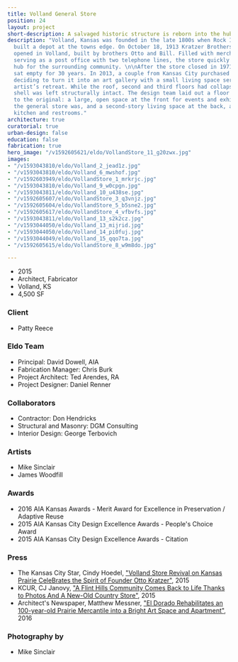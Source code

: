 ```yaml
---
title: Volland General Store
position: 24
layout: project
short-description: A salvaged historic structure is reborn into the hub of a community.
description: "Volland, Kansas was founded in the late 1800s when Rock Island Railroad
  built a depot at the towns edge. On October 18, 1913 Kratzer Brothers Mercantile
  opened in Volland, built by brothers Otto and Bill. Filled with merchandise and
  serving as a post office with two telephone lines, the store quickly became a cultural
  hub for the surrounding community. \n\nAfter the store closed in 1971, the building
  sat empty for 30 years. In 2013, a couple from Kansas City purchased the building,
  deciding to turn it into an art gallery with a small living space serving as an
  artist’s retreat. While the roof, second and third floors had collapsed, the masonry
  shell was left structurally intact. The design team laid out a floor plan similar
  to the original: a large, open space at the front for events and exhibitions where
  the general store was, and a second-story living space at the back, above a catering
  kitchen and restrooms."
architecture: true
curatorial: true
urban-design: false
education: false
fabrication: true
hero_image: "/v1592605621/eldo/VollandStore_11_g20zwx.jpg"
images:
- "/v1593043810/eldo/Volland_2_jead1z.jpg"
- "/v1593043810/eldo/Volland_6_mwshof.jpg"
- "/v1592603949/eldo/VollandStore_1_mrkrjc.jpg"
- "/v1593043810/eldo/Volland_9_w0cpgn.jpg"
- "/v1593043811/eldo/Volland_10_u438se.jpg"
- "/v1592605607/eldo/VollandStore_3_q3vnjz.jpg"
- "/v1592605604/eldo/VollandStore_5_b5sne2.jpg"
- "/v1592605617/eldo/VollandStore_4_vfbvfs.jpg"
- "/v1593043811/eldo/Volland_13_s2k2cz.jpg"
- "/v1593044050/eldo/Volland_13_mijrid.jpg"
- "/v1593044050/eldo/Volland_14_pi0fuj.jpg"
- "/v1593044049/eldo/Volland_15_qqo7ta.jpg"
- "/v1592605615/eldo/VollandStore_8_w9m8do.jpg"

---
```

* 2015
* Architect, Fabricator
* Volland, KS
* 4,500 SF

### Client

* Patty Reece

### Eldo Team

* Principal: David Dowell, AIA
* Fabrication Manager: Chris Burk
* Project Architect: Ted Arendes, RA
* Project Designer: Daniel Renner

### Collaborators

* Contractor: Don Hendricks
* Structural and Masonry: DGM Consulting
* Interior Design: George Terbovich

### Artists

* Mike Sinclair
* James Woodfill

### Awards

* 2016 AIA Kansas Awards - Merit Award for Excellence in Preservation / Adaptive Reuse
* 2015 AIA Kansas City Design Excellence Awards - People's Choice Award
* 2015 AIA Kansas City Design Excellence Awards - Citation

### Press

* The Kansas City Star, Cindy Hoedel, ["Volland Store Revival on Kansas Prairie CeleBrates the Spirit of Founder Otto Kratzer"](https://www.kansascity.com/entertainment/article25513768.html "Volland Store Revival on Kansas Prairie CeleBrates the Spirit of Founder Otto Kratzer"), 2015
* KCUR, CJ Janovy, ["A Flint Hills Community Comes Back to Life Thanks to Photos And A New-Old Country Store"](https://www.kcur.org/post/flint-hills-community-comes-back-life-thanks-photos-and-new-old-country-store#stream/0 "A Flint Hills Community Comes Back to Life Thanks to Photos And A New-Old Country Store"), 2015
* Architect's Newspaper, Matthew Messner, ["El Dorado Rehabilitates an 100-year-old Prairie Mercantile into a Bright Art Space and Apartment"](http://archpaper.com/2016/05/el-dorado-inc-rehabilitates-mercantile/#gallery-0-slide-0 "El Dorado Rehabilitates an 100-year-old Prairie Mercantile into a Bright Art Space and Apartment"), 2016

### Photography by

* Mike Sinclair